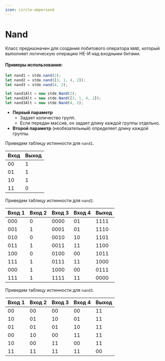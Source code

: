 ```yaml
---
icon: circle-ampersand
---
```


# Nand

Класс предназначен для создания побитового оператора `NAND`, который выполняет логическую операцию НЕ-И над входными битами.

#### Примеры использования:

```typescript
let nand1 = stde.nand(2);
let nand2 = stde.nand([3, 1, 4, 2]);
let nand3 = stde.nand(4, 2);

let nand1Alt = new stde.Nand(2);
let nand2Alt = new stde.Nand([3, 1, 4, 2]);
let nand3Alt = new stde.Nand(4, 2);
```

* **Первый параметр**
  * Задает количество групп.
  * Если передан массив, он задает длину каждой группы отдельно.
* **Второй параметр** (необязательный) определяет длину каждой группы.

Приведем таблицу истинности для `nand1`.

| Вход | Выход |
| ---- | ----- |
| 00   | 1     |
| 01   | 1     |
| 10   | 1     |
| 11   | 0     |

Приведем таблицу истинности для `nand2`.

| Вход 1 | Вход 2 | Вход 3 | Вход 4 | Выход |
| ------ | ------ | ------ | ------ | ----- |
| 000    | 0      | 0000   | 01     | 1111  |
| 001    | 1      | 0001   | 01     | 1110  |
| 010    | 0      | 0010   | 10     | 1101  |
| 011    | 1      | 0011   | 11     | 1100  |
| 100    | 0      | 0100   | 00     | 1011  |
| 111    | 1      | 0111   | 11     | 1000  |
| 000    | 1      | 1000   | 00     | 0111  |
| 111    | 1      | 1111   | 11     | 0000  |

Приведем таблицу истинности для `nand3`.

| Вход 1 | Вход 2 | Вход 3 | Вход 4 | Выход |
| ------ | ------ | ------ | ------ | ----- |
| 00     | 00     | 00     | 00     | 11    |
| 10     | 01     | 10     | 01     | 11    |
| 01     | 01     | 01     | 10     | 11    |
| 00     | 10     | 00     | 11     | 11    |
| 10     | 00     | 11     | 00     | 11    |
| 11     | 11     | 11     | 11     | 00    |
